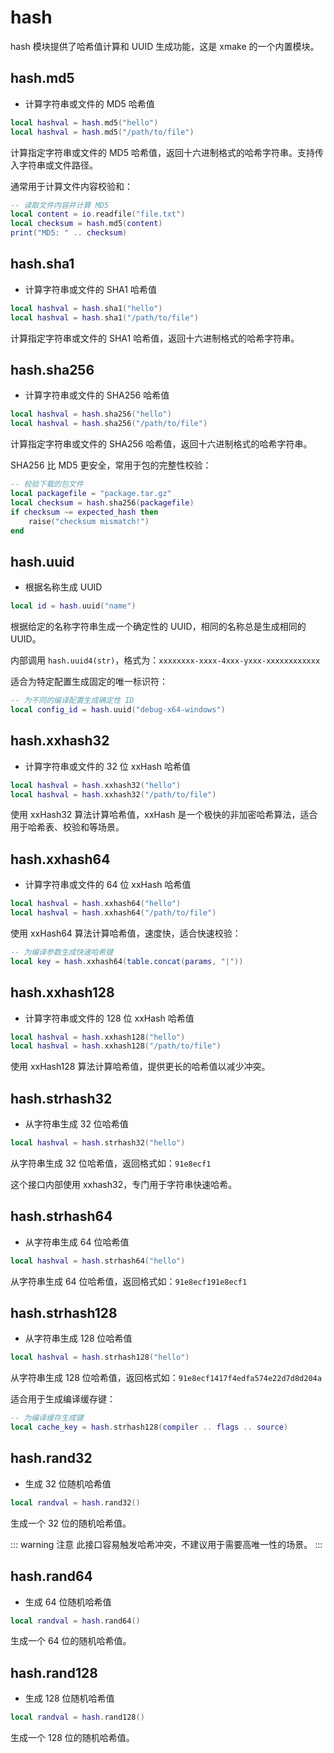 
# hash

hash 模块提供了哈希值计算和 UUID 生成功能，这是 xmake 的一个内置模块。

## hash.md5

- 计算字符串或文件的 MD5 哈希值

```lua
local hashval = hash.md5("hello")
local hashval = hash.md5("/path/to/file")
```

计算指定字符串或文件的 MD5 哈希值，返回十六进制格式的哈希字符串。支持传入字符串或文件路径。

通常用于计算文件内容校验和：

```lua
-- 读取文件内容并计算 MD5
local content = io.readfile("file.txt")
local checksum = hash.md5(content)
print("MD5: " .. checksum)
```

## hash.sha1

- 计算字符串或文件的 SHA1 哈希值

```lua
local hashval = hash.sha1("hello")
local hashval = hash.sha1("/path/to/file")
```

计算指定字符串或文件的 SHA1 哈希值，返回十六进制格式的哈希字符串。

## hash.sha256

- 计算字符串或文件的 SHA256 哈希值

```lua
local hashval = hash.sha256("hello")
local hashval = hash.sha256("/path/to/file")
```

计算指定字符串或文件的 SHA256 哈希值，返回十六进制格式的哈希字符串。

SHA256 比 MD5 更安全，常用于包的完整性校验：

```lua
-- 校验下载的包文件
local packagefile = "package.tar.gz"
local checksum = hash.sha256(packagefile)
if checksum ~= expected_hash then
    raise("checksum mismatch!")
end
```

## hash.uuid

- 根据名称生成 UUID

```lua
local id = hash.uuid("name")
```

根据给定的名称字符串生成一个确定性的 UUID，相同的名称总是生成相同的 UUID。

内部调用 `hash.uuid4(str)`，格式为：`xxxxxxxx-xxxx-4xxx-yxxx-xxxxxxxxxxxx`

适合为特定配置生成固定的唯一标识符：

```lua
-- 为不同的编译配置生成确定性 ID
local config_id = hash.uuid("debug-x64-windows")
```

## hash.xxhash32

- 计算字符串或文件的 32 位 xxHash 哈希值

```lua
local hashval = hash.xxhash32("hello")
local hashval = hash.xxhash32("/path/to/file")
```

使用 xxHash32 算法计算哈希值，xxHash 是一个极快的非加密哈希算法，适合用于哈希表、校验和等场景。

## hash.xxhash64

- 计算字符串或文件的 64 位 xxHash 哈希值

```lua
local hashval = hash.xxhash64("hello")
local hashval = hash.xxhash64("/path/to/file")
```

使用 xxHash64 算法计算哈希值，速度快，适合快速校验：

```lua
-- 为编译参数生成快速哈希键
local key = hash.xxhash64(table.concat(params, "|"))
```

## hash.xxhash128

- 计算字符串或文件的 128 位 xxHash 哈希值

```lua
local hashval = hash.xxhash128("hello")
local hashval = hash.xxhash128("/path/to/file")
```

使用 xxHash128 算法计算哈希值，提供更长的哈希值以减少冲突。

## hash.strhash32

- 从字符串生成 32 位哈希值

```lua
local hashval = hash.strhash32("hello")
```

从字符串生成 32 位哈希值，返回格式如：`91e8ecf1`

这个接口内部使用 xxhash32，专门用于字符串快速哈希。

## hash.strhash64

- 从字符串生成 64 位哈希值

```lua
local hashval = hash.strhash64("hello")
```

从字符串生成 64 位哈希值，返回格式如：`91e8ecf191e8ecf1`

## hash.strhash128

- 从字符串生成 128 位哈希值

```lua
local hashval = hash.strhash128("hello")
```

从字符串生成 128 位哈希值，返回格式如：`91e8ecf1417f4edfa574e22d7d8d204a`

适合用于生成编译缓存键：

```lua
-- 为编译缓存生成键
local cache_key = hash.strhash128(compiler .. flags .. source)
```

## hash.rand32

- 生成 32 位随机哈希值

```lua
local randval = hash.rand32()
```

生成一个 32 位的随机哈希值。

::: warning 注意
此接口容易触发哈希冲突，不建议用于需要高唯一性的场景。
:::

## hash.rand64

- 生成 64 位随机哈希值

```lua
local randval = hash.rand64()
```

生成一个 64 位的随机哈希值。

## hash.rand128

- 生成 128 位随机哈希值

```lua
local randval = hash.rand128()
```

生成一个 128 位的随机哈希值。

